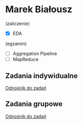 # Marek Białousz

(zaliczenie)
- [X] EDA

(egzamin)
- [ ] Aggregation Pipeline
- [ ] MapReduce

## Zadania indywidualne
[Odnośnik do zadań](https://Mareks1.github.io/noSQL-projekt/)

## Zadania grupowe
[Odnośnik do zadań](https://romety2.github.io/nosql/)
